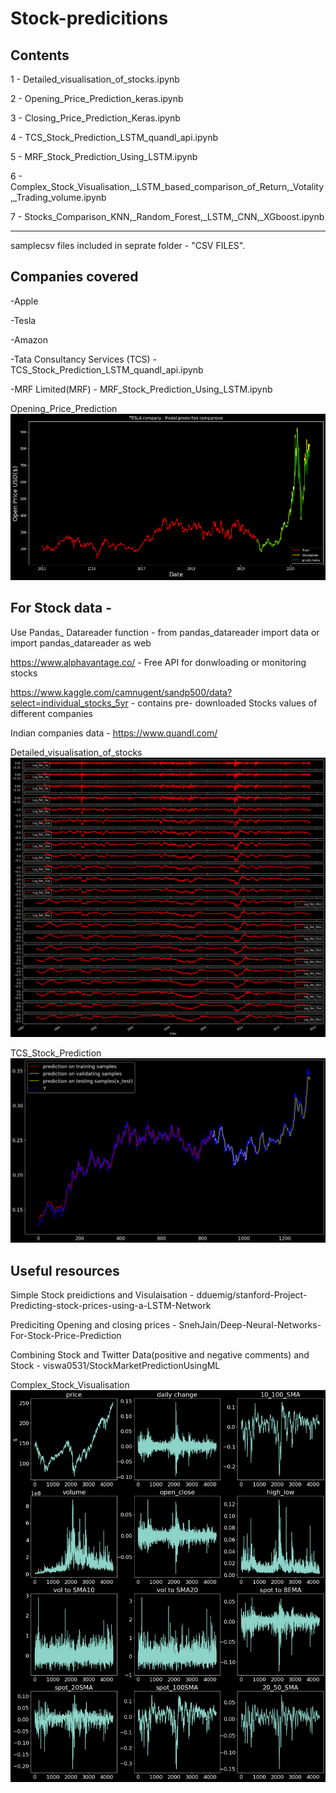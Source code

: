 # Stock-predicitions

## Contents

1 - Detailed_visualisation_of_stocks.ipynb

2 - Opening_Price_Prediction_keras.ipynb

3 - Closing_Price_Prediction_Keras.ipynb

4 - TCS_Stock_Prediction_LSTM_quandl_api.ipynb

5 - MRF_Stock_Prediction_Using_LSTM.ipynb

6 - Complex_Stock_Visualisation,_LSTM_based_comparison_of_Return,_Votality,_Trading_volume.ipynb

7 - Stocks_Comparison_KNN,_Random_Forest,_LSTM,_CNN,_XGboost.ipynb

----
samplecsv files included in seprate folder - "CSV FILES".

## Companies covered

-Apple

-Tesla

-Amazon 

-Tata Consultancy Services (TCS) - TCS_Stock_Prediction_LSTM_quandl_api.ipynb

-MRF Limited(MRF) - MRF_Stock_Prediction_Using_LSTM.ipynb

Opening_Price_Prediction
![Opening_Price_Prediction](Images/Openingpricepredictions.png)

## For Stock data -

Use Pandas_ Datareader function - from pandas_datareader import data or import pandas_datareader as web

https://www.alphavantage.co/ - Free API for donwloading or monitoring stocks

https://www.kaggle.com/camnugent/sandp500/data?select=individual_stocks_5yr - contains pre- downloaded Stocks values of different companies

Indian companies data - https://www.quandl.com/

Detailed_visualisation_of_stocks
![Detailed_visualisation_of_stocks](/Images/indepth-1.png)

TCS_Stock_Prediction
![TCS_Stock_Prediction](/Images/TCS-stockpredicion3.png)

## Useful resources

Simple Stock preidictions and Visulaisation - dduemig/stanford-Project-Predicting-stock-prices-using-a-LSTM-Network

Prediciting Opening and closing prices - SnehJain/Deep-Neural-Networks-For-Stock-Price-Prediction

Combining Stock and Twitter Data(positive and negative comments) and Stock - viswa0531/StockMarketPredictionUsingML

Complex_Stock_Visualisation 
![Complex_Stock_Visualisation ](/Images/COMPLEXStocksvisualisation.png)

